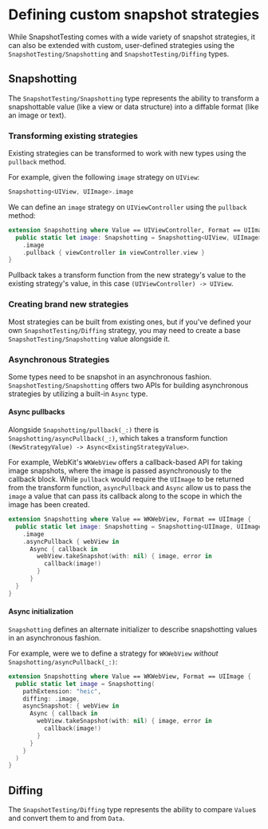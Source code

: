 # Defining custom snapshot strategies

While SnapshotTesting comes with a wide variety of snapshot strategies, it can also be extended with
custom, user-defined strategies using the ``SnapshotTesting/Snapshotting`` and
``SnapshotTesting/Diffing`` types.

## Snapshotting

The ``SnapshotTesting/Snapshotting`` type represents the ability to transform a snapshottable value
(like a view or data structure) into a diffable format (like an image or text).

### Transforming existing strategies

Existing strategies can be transformed to work with new types using the `pullback` method.

For example, given the following `image` strategy on `UIView`:

``` swift
Snapshotting<UIView, UIImage>.image
```

We can define an `image` strategy on `UIViewController` using the `pullback` method:

``` swift
extension Snapshotting where Value == UIViewController, Format == UIImage {
  public static let image: Snapshotting = Snapshotting<UIView, UIImage>
    .image
    .pullback { viewController in viewController.view }
}
```

Pullback takes a transform function from the new strategy's value to the existing strategy's value,
in this case `(UIViewController) -> UIView`.

### Creating brand new strategies

Most strategies can be built from existing ones, but if you've defined your own
``SnapshotTesting/Diffing`` strategy, you may need to create a base ``SnapshotTesting/Snapshotting``
value alongside it.

### Asynchronous Strategies

Some types need to be snapshot in an asynchronous fashion. ``SnapshotTesting/Snapshotting`` offers
two APIs for building asynchronous strategies by utilizing a built-in ``Async`` type.

#### Async pullbacks

Alongside ``Snapshotting/pullback(_:)`` there is ``Snapshotting/asyncPullback(_:)``, which takes a
transform function `(NewStrategyValue) -> Async<ExistingStrategyValue>`.

For example, WebKit's `WKWebView` offers a callback-based API for taking image snapshots, where the
image is passed asynchronously to the callback block. While `pullback` would require the `UIImage`
to be returned from the transform function, `asyncPullback` and `Async` allow us to pass the `image`
a value that can pass its callback along to the scope in which the image has been created.

``` swift
extension Snapshotting where Value == WKWebView, Format == UIImage {
  public static let image: Snapshotting = Snapshotting<UIImage, UIImage>
    .image
    .asyncPullback { webView in
      Async { callback in
        webView.takeSnapshot(with: nil) { image, error in
          callback(image!)
        }
      }
  }
}
```

#### Async initialization

`Snapshotting` defines an alternate initializer to describe snapshotting values in an asynchronous
fashion.

For example, were we to define a strategy for `WKWebView` _without_
``Snapshotting/asyncPullback(_:)``:

``` swift
extension Snapshotting where Value == WKWebView, Format == UIImage {
  public static let image = Snapshotting(
    pathExtension: "heic",
    diffing: .image,
    asyncSnapshot: { webView in
      Async { callback in
        webView.takeSnapshot(with: nil) { image, error in
          callback(image!)
        }
      }
    }
  )
}
```

## Diffing

The ``SnapshotTesting/Diffing`` type represents the ability to compare `Value`s and convert them to
and from `Data`.
